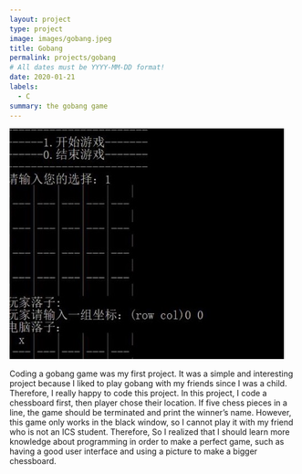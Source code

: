 ```yaml
---
layout: project
type: project
image: images/gobang.jpeg
title: Gobang
permalink: projects/gobang
# All dates must be YYYY-MM-DD format!
date: 2020-01-21
labels:
  - C
summary: the gobang game
---
```


<img class="ui medium right floated rounded image" src="../images/gobang-1.jpg">

Coding a gobang game was my first project. It was a simple and interesting project because I liked to play gobang with my friends since I was a child. Therefore, I really happy to code this project. In this project, I code a chessboard first, then player chose their location. If five chess pieces in a line, the game should be terminated and print the winner’s name. However, this game only works in the black window, so I cannot play it with my friend who is not an ICS student.  Therefore, So I realized that I should learn more knowledge about programming in order to make a perfect game, such as having a good user interface and using a picture to make a bigger chessboard.

 
